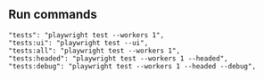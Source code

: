 ## Run commands
    "tests": "playwright test --workers 1",
    "tests:ui": "playwright test --ui",
    "tests:all": "playwright test --workers 1",
    "tests:headed": "playwright test --workers 1 --headed",
    "tests:debug": "playwright test --workers 1 --headed --debug",